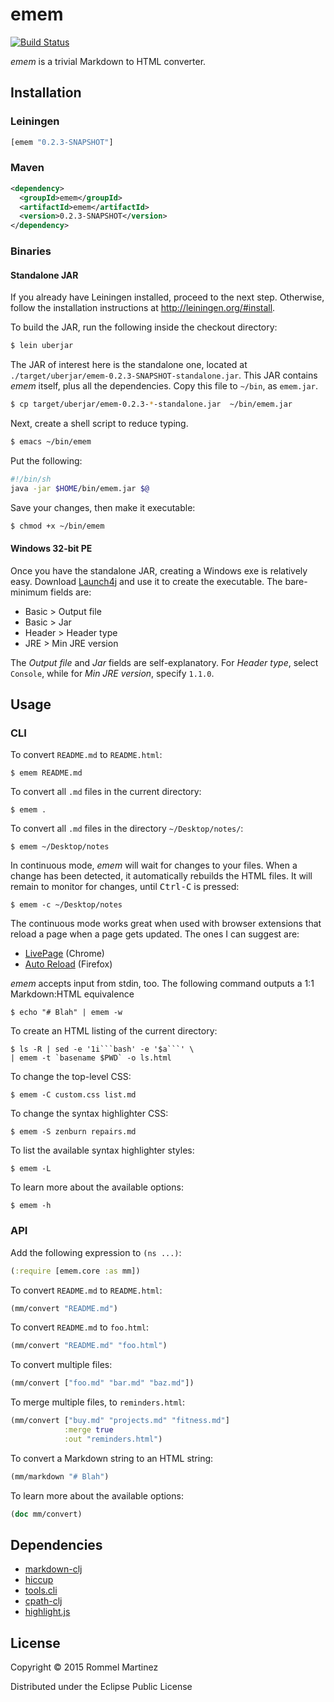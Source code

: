 emem
====

[![Build Status](https://travis-ci.org/ebzzry/emem.svg)](https://travis-ci.org/ebzzry/emem)

_emem_ is a trivial Markdown to HTML converter.


## Installation

### Leiningen

```clojure
[emem "0.2.3-SNAPSHOT"]
```

### Maven

```xml
<dependency>
  <groupId>emem</groupId>
  <artifactId>emem</artifactId>
  <version>0.2.3-SNAPSHOT</version>
</dependency>
```

### Binaries

#### Standalone JAR

If you already have Leiningen installed, proceed to the next
step. Otherwise, follow the installation instructions at
<http://leiningen.org/#install>.

To build the JAR, run the following inside the checkout directory:

```bash
$ lein uberjar
```

The JAR of interest here is the standalone one, located at
`./target/uberjar/emem-0.2.3-SNAPSHOT-standalone.jar`. This JAR
contains _emem_ itself, plus all the dependencies. Copy this file to
`~/bin`, as `emem.jar`.

```bash
$ cp target/uberjar/emem-0.2.3-*-standalone.jar  ~/bin/emem.jar
```

Next, create a shell script to reduce typing.

```bash
$ emacs ~/bin/emem
```

Put the following:

```bash
#!/bin/sh
java -jar $HOME/bin/emem.jar $@
```

Save your changes, then make it executable:

```bash
$ chmod +x ~/bin/emem
```


#### Windows 32-bit PE

Once you have the standalone JAR, creating a Windows exe is relatively
easy. Download [Launch4j](https://fbergmann.github.io/launch4j/) and
use it to create the executable. The bare-minimum fields are:

* Basic > Output file
* Basic > Jar
* Header > Header type
* JRE > Min JRE version

The _Output file_ and _Jar_ fields are self-explanatory. For
_Header type_, select `Console`, while for _Min JRE version_,
specify `1.1.0`.

## Usage

### CLI

To convert `README.md` to `README.html`:

    $ emem README.md

To convert all `.md` files in the current directory:

    $ emem .

To convert all `.md` files in the directory `~/Desktop/notes/`:

    $ emem ~/Desktop/notes

In continuous mode, _emem_ will wait for changes to your files. When a
change has been detected, it automatically rebuilds the HTML files. It
will remain to monitor for changes, until <kbd>Ctrl-C</kbd> is
pressed:

    $ emem -c ~/Desktop/notes

The continuous mode works great when used with browser extensions that
reload a page when a page gets updated. The ones I can suggest are:

* [LivePage](https://chrome.google.com/webstore/detail/livepage/pilnojpmdoofaelbinaeodfpjheijkbh/related?hl=en) (Chrome)
* [Auto Reload](https://addons.mozilla.org/en-US/firefox/addon/auto-reload/?src=api) (Firefox)

_emem_ accepts input from stdin, too. The following command outputs a
1:1 Markdown:HTML equivalence

    $ echo "# Blah" | emem -w

To create an HTML listing of the current directory:

    $ ls -R | sed -e '1i```bash' -e '$a```' \
    | emem -t `basename $PWD` -o ls.html

To change the top-level CSS:

    $ emem -C custom.css list.md

To change the syntax highlighter CSS:

    $ emem -S zenburn repairs.md

To list the available syntax highlighter styles:

    $ emem -L

To learn more about the available options:

    $ emem -h


### API

Add the following expression to `(ns ...)`:

```clojure
(:require [emem.core :as mm])
```

To convert `README.md` to `README.html`:

```clojure
(mm/convert "README.md")
```

To convert `README.md` to `foo.html`:

```clojure
(mm/convert "README.md" "foo.html")
```

To convert multiple files:

```clojure
(mm/convert ["foo.md" "bar.md" "baz.md"])
```

To merge multiple files, to `reminders.html`:

```clojure
(mm/convert ["buy.md" "projects.md" "fitness.md"]
            :merge true
            :out "reminders.html")
```

To convert a Markdown string to an HTML string:

```clojure
(mm/markdown "# Blah")
```

To learn more about the available options:

```clojure
(doc mm/convert)
```


## Dependencies

* [markdown-clj](https://github.com/yogthos/markdown-clj)
* [hiccup](https://github.com/weavejester/hiccup)
* [tools.cli](https://github.com/clojure/tools.cli)
* [cpath-clj](https://github.com/xsc/cpath-clj)
* [highlight.js](https://github.com/isagalaev/highlight.js)


## License

Copyright © 2015 Rommel Martinez

Distributed under the Eclipse Public License
